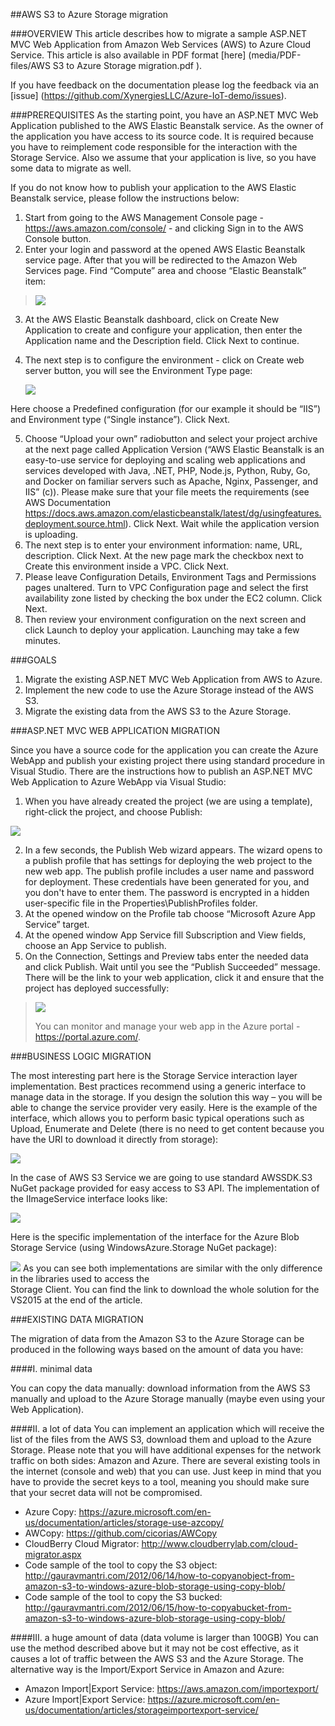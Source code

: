 ##AWS S3 to Azure Storage migration


###OVERVIEW
This article describes how to migrate a sample ASP.NET MVC Web Application from Amazon Web Services (AWS) to Azure Cloud Service.   This article is also available in PDF format [here] (media/PDF-files/AWS S3 to Azure Storage migration.pdf ).

If you have feedback on the documentation please log the feedback via an [issue] (https://github.com/XynergiesLLC/Azure-IoT-demo/issues).

###PREREQUISITES
As the starting point, you have an ASP.NET MVC Web Application published to the AWS Elastic Beanstalk service. As the owner of the application you have access to its source code. It is required because you have to reimplement code responsible for the interaction with the Storage Service. Also we assume that your application is live, so you have some data to migrate as well.  

If you do not know how to publish your application to the AWS Elastic Beanstalk service, please follow the instructions below:  

1.	Start from going to the AWS Management Console page - https://aws.amazon.com/console/ - and clicking Sign in to the AWS Console button.  
2.	Enter your login and password at the opened AWS Elastic Beanstalk service page. After that you will be redirected to the Amazon Web Services page. Find “Compute” area and choose “Elastic Beanstalk” item:  


> ![](media/03/image1.png)

3.	At the AWS Elastic Beanstalk dashboard, click on Create New Application to create and configure your application, then enter the Application name and the Description field. Click Next to continue.  
4.	The next step is to configure the environment - click on Create web server button, you will see the Environment Type page:  

    ![](media/03/image2.png)

Here choose a Predefined configuration (for our example it should be “IIS”) and Environment type (“Single instance”).  Click Next.  

5.	Choose “Upload your own” radiobutton and select your project archive at the next page called Application Version (“AWS Elastic Beanstalk is an easy-to-use service for deploying and scaling web applications and services developed with Java, .NET, PHP, Node.js, Python, Ruby, Go, and Docker on familiar servers such as Apache, Nginx, Passenger, and IIS” (c)). Please make sure that your file meets the requirements (see AWS Documentation https://docs.aws.amazon.com/elasticbeanstalk/latest/dg/usingfeatures.deployment.source.html). Click Next. Wait while the application version is uploading.  
6.	The next step is to enter your environment information: name, URL, description. Click Next. At the new page mark the checkbox next to Create this environment inside a VPC. Click Next.  
7.	Please leave Configuration Details, Environment Tags and Permissions pages unaltered. Turn to VPC  Configuration page and select the first availability zone listed by checking the box under the EC2 column. Click Next.  
8.	Then review your environment configuration on the next screen and click Launch to deploy your application. Launching may take a few minutes.  

###GOALS

1.	Migrate the existing ASP.NET MVC Web Application from AWS to Azure.  
2.	Implement the new code to use the Azure Storage instead of the AWS S3.  
3.	Migrate the existing data from the AWS S3 to the Azure Storage.  


###<span id="h.93o5irehy010" class="anchor"></span>ASP.NET MVC WEB
APPLICATION MIGRATION

Since you have a source code for the application you can create the Azure WebApp and publish your existing project there using standard procedure in Visual Studio. There are the instructions how to publish an ASP.NET MVC Web Application to Azure WebApp via Visual Studio:  
1.	When you have already created the project (we are using a template), right-click the project, and choose Publish:  


![](media/03/image3.png)

2.	In a few seconds, the Publish Web wizard appears. The wizard opens to a publish profile that has settings for deploying the web project to the new web app. The publish profile includes a user name and password for deployment. These credentials have been generated for you, and you don't have to enter them. The password is encrypted in a hidden user-specific file in the Properties\PublishProfiles folder.  
3.	At the opened window on the Profile tab choose “Microsoft Azure App Service” target.  
4.	At the opened window App Service fill Subscription and View fields, choose an App Service to publish.  
5.	On the Connection, Settings and Preview tabs enter the needed data and click Publish. Wait until you see the “Publish Succeeded” message. There will be the link to your web application, click it and ensure that the project has deployed successfully:  


> ![](media/03/image4.png)
>
> You can monitor and manage your web app in the Azure portal -
> <https://portal.azure.com/>.

###BUSINESS LOGIC MIGRATION

The most interesting part here is the Storage Service interaction layer implementation. Best practices recommend using a generic interface to manage data in the storage. If you design the solution this way – you will be able to change the service provider very easily. Here is the example of the interface, which allows you to perform basic typical operations such as Upload, Enumerate and Delete (there is no need to get content because you have the URI to download it directly from storage):  

![](media/03/image5.png)

In the case of AWS S3 Service we are going to use standard AWSSDK.S3 NuGet package provided for easy access to S3 API.  The implementation of the IImageService interface looks like:  

![](media/03/image6.png)

Here is the specific implementation of the interface for the Azure Blob Storage Service (using WindowsAzure.Storage NuGet package):  

![](media/03/image7.png)
As you can see both implementations are similar with the only difference in the libraries used to access the  
Storage Client. You can find the link to download the whole solution for the VS2015 at the end of the article.  


<span id="h.x5u0l8hx0kbh" class="anchor"></span>

###EXISTING DATA MIGRATION

The migration of data from the Amazon S3 to the Azure Storage can be produced in the following ways based on the amount of data you have:  

####I.  <span id="h.c55s194743ak" class="anchor"></span>minimal data

You can copy the data manually: download information from the AWS S3 manually and upload to the Azure Storage manually (maybe even using your Web Application).  

####II.  <span id="h.e41rhmx0vnl9" class="anchor"></span>a lot of data
You can implement an application which will receive the list of the files from the AWS S3, download them and upload to the Azure Storage. Please note that you will have additional expenses for the network traffic on both sides: Amazon and Azure. There are several existing tools in the internet (console and web) that you can use. Just keep in mind that you have to provide the secret keys to a tool, meaning you should make sure that your secret data will not be compromised.  

- Azure Copy: https://azure.microsoft.com/en-us/documentation/articles/storage-use-azcopy/  
- AWCopy: https://github.com/cicorias/AWCopy  
- CloudBerry Cloud Migrator: http://www.cloudberrylab.com/cloud-migrator.aspx  
- Code sample of the tool to copy the S3 object: http://gauravmantri.com/2012/06/14/how-to-copyanobject-from-amazon-s3-to-windows-azure-blob-storage-using-copy-blob/  
- Code sample of the tool to copy the S3 bucked: http://gauravmantri.com/2012/06/15/how-to-copyabucket-from-amazon-s3-to-windows-azure-blob-storage-using-copy-blob/  


####III.  a huge amount of data (data volume is larger than 100GB)
You can use the method described above but it may not be cost effective, as it causes a lot of traffic between the AWS S3 and the Azure Storage. The alternative way is the Import/Export Service in Amazon and Azure:  

- Amazon Import|Export Service: https://aws.amazon.com/importexport/  
- Azure Import|Export Service: https://azure.microsoft.com/en-us/documentation/articles/storageimportexport-service/  


